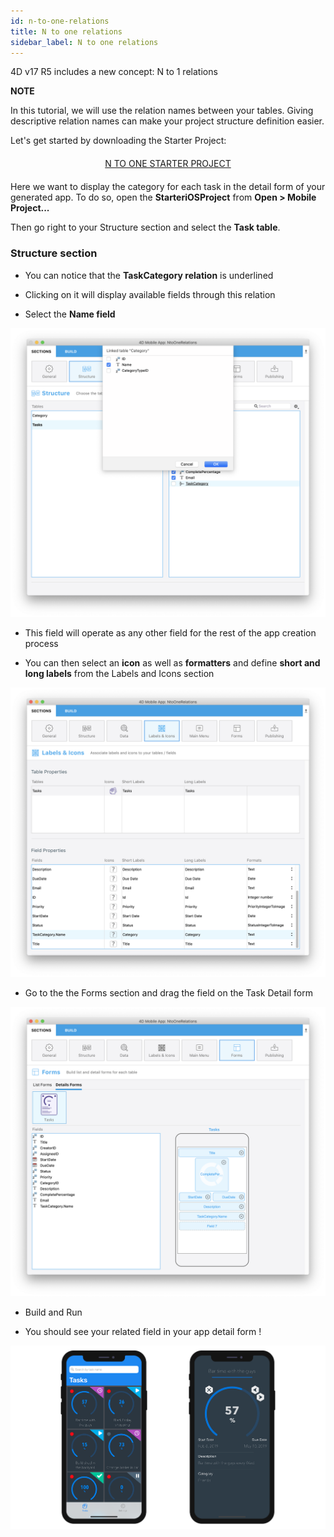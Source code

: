 ```yaml
---
id: n-to-one-relations
title: N to one relations
sidebar_label: N to one relations
---
```


4D v17 R5 includes a new concept: N to 1 relations



<div markdown="1" class = "tips">

**NOTE**

In this tutorial, we will use the relation names between your tables.
Giving descriptive relation names can make your project structure definition easier.

</div>

Let's get started by downloading the Starter Project:


<div markdown="1" style="text-align: center; margin-top: 20px; margin-bottom: 20px">
<a class="button"
href="../assets/relations/Tasks.4dbase.zip">N TO ONE STARTER PROJECT</a>
</div>


Here we want to display the category for each task in the detail form of your generated app. To do so, open the **StarteriOSProject** from **Open > Mobile Project...**

Then go right to your Structure section and select the **Task table**.

### Structure section

* You can notice that the **TaskCategory relation** is underlined

* Clicking on it will display available fields through this relation

* Select the **Name field**

![Select link from structure section](assets/relations/select-link-from-structure.png)


* This field will operate as any other field for the rest of the app creation process

* You can then select an **icon** as well as **formatters** and define **short and long labels** from the Labels and Icons section

![Related field from Labels and Icons section](assets/relations/related-field-from-labels-icons.png)


* Go to the the Forms section and drag the field on the Task Detail form

![Related field in Forms section](assets/relations/related-field-forms.png)


* Build and Run

* You should see your related field in your app detail form !

![Related field in Forms section](assets/relations/final-result-n-to-one-relations.png)


